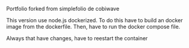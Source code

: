 Portfolio forked from simplefolio de cobiwave

This version use node.js dockerized. To do this have to build an docker image from the dockerfile.
Then, have to run the docker compose file.

Always that have changes, have to reestart the container
